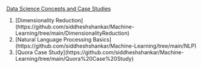 <u>Data Science Concepts and Case Studies</u>
<ol>
<li> [Dimensionality Reduction](https://github.com/siddheshshankar/Machine-Learning/tree/main/DimensionalityReduction) </li>
<li> [Natural Language Processing Basics](https://github.com/siddheshshankar/Machine-Learning/tree/main/NLP) </li>
<li> [Quora Case Study](https://github.com/siddheshshankar/Machine-Learning/tree/main/Quora%20Case%20Study)</li>
